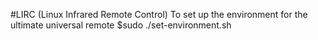 #LIRC (Linux Infrared Remote Control)
To set up the environment for the ultimate universal remote
$sudo ./set-environment.sh
